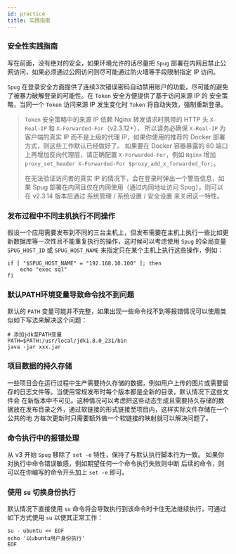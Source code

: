 ```yaml
---
id: practice
title: 实践指南
---
```


### 安全性实践指南
写在前面，没有绝对的安全，如果环境允许的话尽量把 `Spug` 部署在内网且禁止公网访问，如果必须通过公网访问则尽可能通过防火墙等手段限制指定 IP 访问。

`Spug` 在登录安全方面提供了连续3次错误密码自动禁用账户的功能，尽可能的避免了被暴力破解登录的可能性。在 `Token` 安全方便提供了基于访问来源 IP 的
安全策略，当同一个 `Token` 访问来源 IP 发生变化时 `Token` 将自动失效，强制重新登录。
> `Token` 安全策略中的来源 IP 依赖 Nginx 转发请求时携带的 HTTP 头 `X-Real-IP` 和 `X-Forwarded-For`（v2.3.12+），
> 所以请务必确保 `X-Real-IP` 为客户端的真实 IP 而不是上级的代理 IP，如果你使用的推荐的 Docker 部署方式，则这些工作默认已经做好了。
> 如果要在 Docker 容器暴露的 80 端口上再增加反向代理层，请正确配置 `X-Forwarded-For`，例如 `Nginx` 增加 `proxy_set_header X-Forwarded-For $proxy_add_x_forwarded_for;`。
> 
> 在无法验证访问者的真实 IP 的情况下，会在登录时弹出一个警告信息，如果 Spug 部署在内网且仅在内网使用（通过内网地址访问 Spug），则可以在 v2.3.14 版本后通过
> 系统管理 / 系统设置 / 安全设置 来关闭这一特性。


### 发布过程中不同主机执行不同操作
假设一个应用需要发布到不同的三台主机上，但发布需要在主机上执行一些比如更新数据库等一次性且不能重复执行的操作，这时候可以考虑使用 `Spug` 的全局变量
`SPUG_HOST_ID` 或 `SPUG_HOST_NAME` 来指定只在某个主机上执行这些操作，例如：
```shell script
if [ "$SPUG_HOST_NAME" = "192.168.10.100" ]; then
    echo "exec sql"
fi
```

### 默认PATH环境变量导致命令找不到问题
默认的 `PATH` 变量可能并不完整，如果出现一些命令找不到等报错情况可以使用类似如下写法来解决这个问题：
```shell script
# 添加jdk至PATH变量
PATH=$PATH:/usr/local/jdk1.8.0_231/bin
java -jar xxx.jar
```

### 项目数据的持久存储
一些项目会在运行过程中生产需要持久存储的数据，例如用户上传的图片或需要留存的日志文件等。当使用常规发布时每个版本都是全新的目录，默认情况下这些文件会
在新版本中不可见。这种情况可以考虑把这些动态生成且需要持久存储的数据放在发布目录之外，通过软链接的形式链接至项目内，这样实际文件存储在一个公共的地
方每次更新时只需要额外做一个软链接的映射就可以解决问题了。

### 命令执行中的报错处理
从 v3 开始 `Spug` 移除了 `set -e` 特性，保持了与默认执行脚本行为一致。 如果你对执行中命令错误敏感，例如期望任何一个命令执行失败则中断
后续的命令，则可以在你编写的命令开头加上 `set -e` 即可。

### 使用 `su` 切换身份执行
默认情况下直接使用 `su` 命令将会导致执行到该命令时卡住无法继续执行，可通过如下方式使用 `su` 以使其正常工作：
```shell script
su - ubuntu << EOF
echo '以ubuntu用户身份执行'
EOF
```